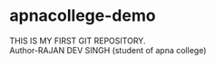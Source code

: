 # apnacollege-demo
THIS IS MY FIRST GIT REPOSITORY.
<BR>
Author-RAJAN DEV SINGH (student of apna college)
